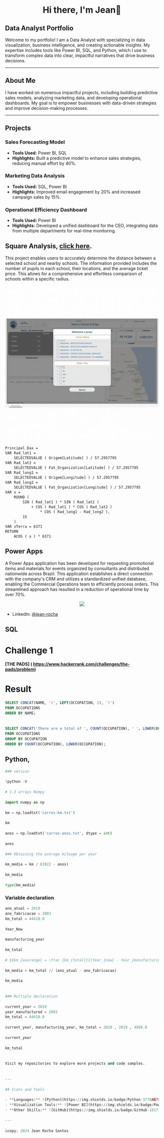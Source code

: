 <h1 align="center"> Hi there, I'm Jean👋</h1>

## Data Analyst Portfolio

Welcome to my portfolio! I am a Data Analyst with specializing in data visualization, business intelligence, and creating actionable insights. My expertise includes tools like Power BI, SQL, and Python, which I use to transform complex data into clear, impactful narratives that drive business decisions.

---

## About Me

I have worked on numerous impactful projects, including building predictive sales models, analyzing marketing data, and developing operational dashboards. My goal is to empower businesses with data-driven strategies and improve decision-making processes.

---

## Projects

### Sales Forecasting Model
- **Tools Used:** Power BI, SQL
- **Highlights:** Built a predictive model to enhance sales strategies, reducing manual effort by 40%.

### Marketing Data Analysis
- **Tools Used:** SQL, Power BI
- **Highlights:** Improved email engagement by 20% and increased campaign sales by 15%.

### Operational Efficiency Dashboard
- **Tools Used:** Power BI
- **Highlights:** Developed a unified dashboard for the CEO, integrating data from multiple departments for real-time monitoring.



## Square Analysis, **[click here](https://app.powerbi.com/reportEmbed?reportId=fc7abf58-d2d1-4802-9bfc-ccd80abb21ad&autoAuth=true&ctid=30cb66b6-2919-4c93-b208-6b8e8cefdd39/)**.
This project enables users to accurately determine the distance between a selected school and nearby schools. The information provided includes the number of pupils in each school, their locations, and the average ticket price. This allows for a comprehensive and effortless comparison of schools within a specific radius. 

<p align="center">
  <kbd>
    <img src="https://github.com/jean-rocha1/MyPortfolio/blob/main/Design%20sem%20nome.gif"></img>
  </kbd>
</p>

```DAX
Principal Dax = 
VAR Rad_lat1 =
    SELECTEDVALUE ( Origem[Latitude] ) / 57.2957795
VAR Rad_lat2 =
    SELECTEDVALUE ( Fat_Organization[Latitude] ) / 57.2957795
VAR Rad_long1 =
    SELECTEDVALUE ( Origem[Longitude] ) / 57.2957795
VAR Rad_long2 =
    SELECTEDVALUE ( Fat_Organization[Longitude] ) / 57.2957795
VAR x =
    ROUND (
        SIN ( Rad_lat1 ) * SIN ( Rad_lat2 )
            + COS ( Rad_lat1 ) * COS ( Rad_lat2 )
                * COS ( Rad_long1 - Rad_long2 ),
        15
    )
VAR vTerra = 6371
RETURN
    ACOS ( x ) * 6371

````
## Power Apps


A Power Apps application has been developed for requesting promotional items and materials for events organized by consultants and distributed nationwide across Brazil. This application establishes a direct connection with the company's CRM and utilizes a standardized unified database, enabling the Commercial Operations team to efficiently process orders. This streamlined approach has resulted in a reduction of operational time by over 70%.

<p align="center">
  <kbd>
    <img src="https://github.com/jean-rocha1/MyPortfolio/blob/main/Design%20sem%20nome%20(1).gif"></img>
  </kbd>
</p>


- LinkedIn: [@jean-rocha](https://linkedin.com/in/jean-rocha)

## SQL 
# Challenge 1 

**[THE PADS] ( https://www.hackerrank.com/challenges/the-pads/problem)**  

# Result
```SQL 
SELECT CONCAT(NAME, '(', LEFT(OCCUPATION, 1), ')')
FROM OCCUPATIONS
ORDER BY NAME;


SELECT CONCAT('There are a total of ', COUNT(OCCUPATION), ' ', LOWER(OCCUPATION), 's.')
FROM OCCUPATIONS
GROUP BY OCCUPATION
ORDER BY COUNT(OCCUPATION), LOWER(OCCUPATION);
```

## Python, 

```Python 
### version

!python -V

# 1.3 arrays Numpy

import numpy as np

km = np.loadtxt('carros-km.txt')

km

anos = np.loadtxt('carros-anos.txt', dtype = int)

anos

### Obtaining the average mileage per year

km_media = km / (2022 - anos)

km_media

type(km_media)

```

### Variable declaration


```Python 
ano_atual = 2019
ano_fabricacao = 2003
km_total = 44410.0

Year_Now

manufacturing_year

km_total

# $$km_{averange} = \frac {km_{total}}{(Year_{now} - Year_{manufacturing})}$$

km_media = km_total // (ano_atual - ano_fabricacao)

km_media


### Multiple declaration

current_year = 2019
year_manufactured = 2003
km_total = 44410.0

current_year, manufacturing_year, km_total = 2020 , 2019 , 4888.0

current_year

km_total


Visit my repositories to explore more projects and code samples.


---

## Icons and Tools

- **Languages:** ![Python](https://img.shields.io/badge/Python-3776AB?style=for-the-badge&logo=python&logoColor=white) ![SQL](https://img.shields.io/badge/SQL-316192?style=for-the-badge&logo=postgresql&logoColor=white)
- **Visualization Tools:** ![Power BI](https://img.shields.io/badge/PowerBI-F2C811?style=for-the-badge&logo=powerbi&logoColor=black)
- **Other Skills:** ![GitHub](https://img.shields.io/badge/GitHub-181717?style=for-the-badge&logo=github&logoColor=white)

---

&copy; 2024 Jean Rocha Santos
